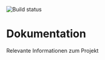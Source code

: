 ![Build status](https://travis-ci.org/PAWI-HS18-ARBuilding/Dokumentation.svg?branch=master)

# Dokumentation
Relevante Informationen zum Projekt
